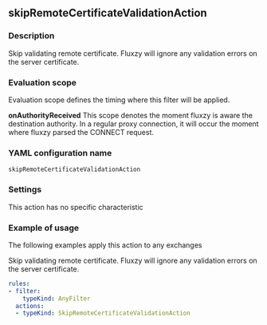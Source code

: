 ## skipRemoteCertificateValidationAction

### Description

Skip validating remote certificate. Fluxzy will ignore any validation errors on the server certificate.

### Evaluation scope

Evaluation scope defines the timing where this filter will be applied. 

**onAuthorityReceived** This scope denotes the moment fluxzy is aware the destination authority. In a regular proxy connection, it will occur the moment where fluxzy parsed the CONNECT request.

### YAML configuration name

    skipRemoteCertificateValidationAction

### Settings

This action has no specific characteristic

### Example of usage

The following examples apply this action to any exchanges

Skip validating remote certificate. Fluxzy will ignore any validation errors on the server certificate.

```yaml
rules:
- filter:
    typeKind: AnyFilter
  actions:
  - typeKind: SkipRemoteCertificateValidationAction
```



